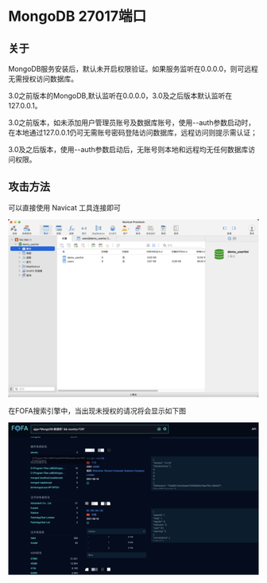 # MongoDB 27017端口

## 关于

<a-checkbox checked>MongoDB服务安装后，默认未开启权限验证。如果服务监听在0.0.0.0，则可远程无需授权访问数据库。</a-checkbox></br>

<a-checkbox checked>3.0之前版本的MongoDB,默认监听在0.0.0.0，3.0及之后版本默认监听在127.0.0.1。</a-checkbox></br>

<a-checkbox checked>3.0之前版本，如未添加用户管理员账号及数据库账号，使用--auth参数启动时，在本地通过127.0.0.1仍可无需账号密码登陆访问数据库，远程访问则提示需认证；</a-checkbox></br>

<a-checkbox checked>3.0及之后版本，使用--auth参数启动后，无账号则本地和远程均无任何数据库访问权限。</a-checkbox></br>



## 攻击方法

可以直接使用 Navicat 工具连接即可

![img](../../../.vuepress/public/img/1629277527151-100e0a48-ef9d-4914-99cb-5a0335cdb676.png)

在FOFA搜索引擎中，当出现未授权的请况将会显示如下图

![img](../../../.vuepress/public/img/1629277624323-64524666-b1fa-4a68-9864-1c38ad3f0790.png)